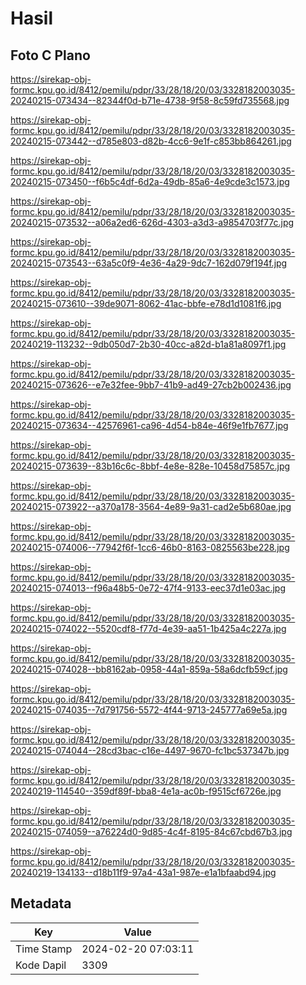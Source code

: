 # Hasil

## Foto C Plano

https://sirekap-obj-formc.kpu.go.id/8412/pemilu/pdpr/33/28/18/20/03/3328182003035-20240215-073434--82344f0d-b71e-4738-9f58-8c59fd735568.jpg

https://sirekap-obj-formc.kpu.go.id/8412/pemilu/pdpr/33/28/18/20/03/3328182003035-20240215-073442--d785e803-d82b-4cc6-9e1f-c853bb864261.jpg

https://sirekap-obj-formc.kpu.go.id/8412/pemilu/pdpr/33/28/18/20/03/3328182003035-20240215-073450--f6b5c4df-6d2a-49db-85a6-4e9cde3c1573.jpg

https://sirekap-obj-formc.kpu.go.id/8412/pemilu/pdpr/33/28/18/20/03/3328182003035-20240215-073532--a06a2ed6-626d-4303-a3d3-a9854703f77c.jpg

https://sirekap-obj-formc.kpu.go.id/8412/pemilu/pdpr/33/28/18/20/03/3328182003035-20240215-073543--63a5c0f9-4e36-4a29-9dc7-162d079f194f.jpg

https://sirekap-obj-formc.kpu.go.id/8412/pemilu/pdpr/33/28/18/20/03/3328182003035-20240215-073610--39de9071-8062-41ac-bbfe-e78d1d1081f6.jpg

https://sirekap-obj-formc.kpu.go.id/8412/pemilu/pdpr/33/28/18/20/03/3328182003035-20240219-113232--9db050d7-2b30-40cc-a82d-b1a81a8097f1.jpg

https://sirekap-obj-formc.kpu.go.id/8412/pemilu/pdpr/33/28/18/20/03/3328182003035-20240215-073626--e7e32fee-9bb7-41b9-ad49-27cb2b002436.jpg

https://sirekap-obj-formc.kpu.go.id/8412/pemilu/pdpr/33/28/18/20/03/3328182003035-20240215-073634--42576961-ca96-4d54-b84e-46f9e1fb7677.jpg

https://sirekap-obj-formc.kpu.go.id/8412/pemilu/pdpr/33/28/18/20/03/3328182003035-20240215-073639--83b16c6c-8bbf-4e8e-828e-10458d75857c.jpg

https://sirekap-obj-formc.kpu.go.id/8412/pemilu/pdpr/33/28/18/20/03/3328182003035-20240215-073922--a370a178-3564-4e89-9a31-cad2e5b680ae.jpg

https://sirekap-obj-formc.kpu.go.id/8412/pemilu/pdpr/33/28/18/20/03/3328182003035-20240215-074006--77942f6f-1cc6-46b0-8163-0825563be228.jpg

https://sirekap-obj-formc.kpu.go.id/8412/pemilu/pdpr/33/28/18/20/03/3328182003035-20240215-074013--f96a48b5-0e72-47f4-9133-eec37d1e03ac.jpg

https://sirekap-obj-formc.kpu.go.id/8412/pemilu/pdpr/33/28/18/20/03/3328182003035-20240215-074022--5520cdf8-f77d-4e39-aa51-1b425a4c227a.jpg

https://sirekap-obj-formc.kpu.go.id/8412/pemilu/pdpr/33/28/18/20/03/3328182003035-20240215-074028--bb8162ab-0958-44a1-859a-58a6dcfb59cf.jpg

https://sirekap-obj-formc.kpu.go.id/8412/pemilu/pdpr/33/28/18/20/03/3328182003035-20240215-074035--7d791756-5572-4f44-9713-245777a69e5a.jpg

https://sirekap-obj-formc.kpu.go.id/8412/pemilu/pdpr/33/28/18/20/03/3328182003035-20240215-074044--28cd3bac-c16e-4497-9670-fc1bc537347b.jpg

https://sirekap-obj-formc.kpu.go.id/8412/pemilu/pdpr/33/28/18/20/03/3328182003035-20240219-114540--359df89f-bba8-4e1a-ac0b-f9515cf6726e.jpg

https://sirekap-obj-formc.kpu.go.id/8412/pemilu/pdpr/33/28/18/20/03/3328182003035-20240215-074059--a76224d0-9d85-4c4f-8195-84c67cbd67b3.jpg

https://sirekap-obj-formc.kpu.go.id/8412/pemilu/pdpr/33/28/18/20/03/3328182003035-20240219-134133--d18b11f9-97a4-43a1-987e-e1a1bfaabd94.jpg


## Metadata

| Key        | Value               |
| ---------- | ------------------- |
| Time Stamp | 2024-02-20 07:03:11 |
| Kode Dapil | 3309                |




